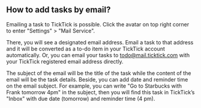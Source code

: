 ## How to add tasks by email?
Emailing a task to TickTick is possible. Click the avatar on top right  corner to enter "Settings" > "Mail Service".

There, you will see a designated email address. Email a task to that address and it will be converted as a to-do item in your TickTick account automatically. Or, you can email your tasks to [todo@mail.ticktick.com]( todo@mail.ticktick.com) with your TickTick registered email address directly.

The subject of the email will be the title of the task while the content of the email will be the task details. Beside, you can add date and reminder time on the email subject. For example, you can write "Go to Starbucks with Frank tomorrow 4pm" in the subject, then you will find this task in TickTick’s "Inbox" with due date (tomorrow) and reminder time (4 pm).


